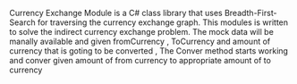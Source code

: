 Currency Exchange Module is a C# class library that uses Breadth-First-Search for traversing the currency exchange graph.
This modules is written to solve the indirect currency exchange problem.
The mock data will be manally available and given fromCurrency , ToCurrency and amount of currency that is goting to be converted , The Conver method starts working and conver 
given amount of from currency to appropriate amount of to currency
